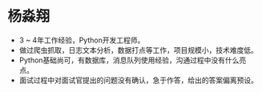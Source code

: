 # 杨淼翔

* 3 ~ 4年工作经验，Python开发工程师。
* 做过爬虫抓取，日志文本分析，数据打点等工作，项目规模小，技术难度低。
* Python基础尚可，有数据库，消息队列使用经验，沟通过程中没有什么亮点。
* 面试过程中对面试官提出的问题没有确认，急于作答，给出的答案偏离预设。

